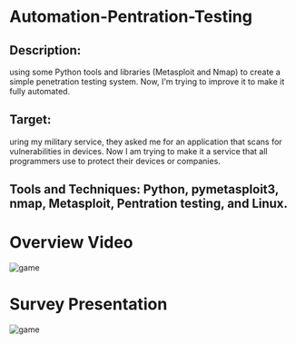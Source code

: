 # Automation-Pentration-Testing
## Description:
using some Python tools and libraries (Metasploit and Nmap) to create a simple penetration testing system. Now, I'm trying to improve it to make it fully automated. 
## Target:
uring my military service, they asked me for an application that scans for vulnerabilities in devices. Now I am trying to make it a service that all programmers use to protect their devices or companies. 
## Tools and Techniques: Python, pymetasploit3, nmap, Metasploit, Pentration testing, and Linux.

# Overview Video
![game](https://github.com/SayedAbdo-99/Automation-Pentration-Testing/blob/main/OverviewVideo.gif)

# Survey Presentation
![game]()
